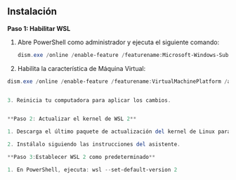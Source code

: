 ## Instalación

**Paso 1: Habilitar WSL**

1. Abre PowerShell como administrador y ejecuta el siguiente comando:
   ```powershell
   dism.exe /online /enable-feature /featurename:Microsoft-Windows-Subsystem-Linux /all /norestart


2. Habilita la característica de Máquina Virtual:

  ``` powershell
  dism.exe /online /enable-feature /featurename:VirtualMachinePlatform /all /norestart 


3. Reinicia tu computadora para aplicar los cambios.


**Paso 2: Actualizar el kernel de WSL 2**

1. Descarga el último paquete de actualización del kernel de Linux para WSL 2.

2. Instálalo siguiendo las instrucciones del asistente.

**Paso 3:Establecer WSL 2 como predeterminado**

1. En PowerShell, ejecuta: wsl --set-default-version 2

